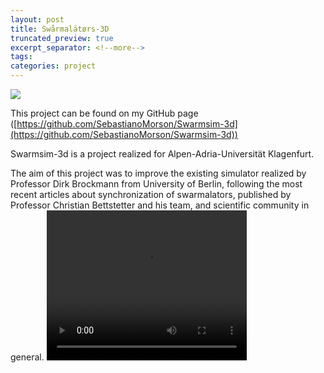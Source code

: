```yaml
---
layout: post
title: Swårmalätørs-3D
truncated_preview: true
excerpt_separator: <!--more-->
tags: 
categories: project
---
```


<!--more-->
  
![](https://static.wixstatic.com/media/4959fd_d69d8edc0833404db1e1efd7cb5e2266~mv2.png/v1/fill/w_280,h_261,al_c,q_85,usm_0.66_1.00_0.01,enc_auto/4959fd_d69d8edc0833404db1e1efd7cb5e2266~mv2.png)


This project can be found on my GitHub page ([https://github.com/SebastianoMorson/Swarmsim-3d](https://github.com/SebastianoMorson/Swarmsim-3d))

  

Swarmsim-3d is a project realized for Alpen-Adria-Universität Klagenfurt.

The aim of this project was to improve the existing simulator realized by Professor Dirk Brockmann from University of Berlin, following the most recent articles about synchronization of swarmalators, published by Professor Christian Bettstetter and his team, and scientific community in general.
<video width="320" height="240" controls>
  <source src="/docs/assets/images/Swarmalators_3d.mov" type="video/mp4">
</video>
